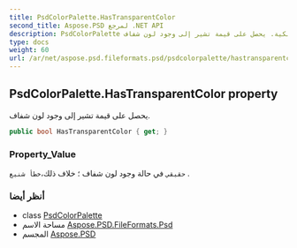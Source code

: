 ```yaml
---
title: PsdColorPalette.HasTransparentColor
second_title: Aspose.PSD لمرجع .NET API
description: PsdColorPalette ملكية. يحصل على قيمة تشير إلى وجود لون شفاف.
type: docs
weight: 60
url: /ar/net/aspose.psd.fileformats.psd/psdcolorpalette/hastransparentcolor/
---
```

## PsdColorPalette.HasTransparentColor property

يحصل على قيمة تشير إلى وجود لون شفاف.

```csharp
public bool HasTransparentColor { get; }
```

### Property_Value

`حقيقي` في حالة وجود لون شفاف ؛ خلاف ذلك،`خطأ شنيع` .

### أنظر أيضا

* class [PsdColorPalette](../)
* مساحة الاسم [Aspose.PSD.FileFormats.Psd](../../psdcolorpalette/)
* المجسم [Aspose.PSD](../../../)


